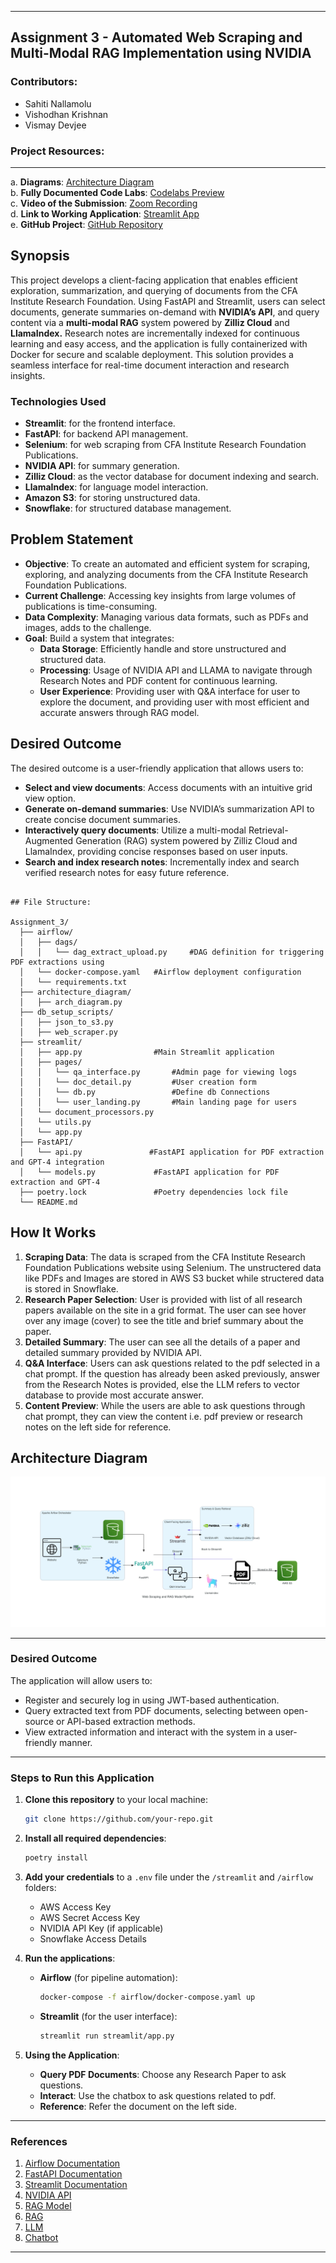 
---

## **Assignment 3 - Automated Web Scraping and Multi-Modal RAG Implementation using NVIDIA**

### **Contributors**:
- Sahiti Nallamolu
- Vishodhan Krishnan
- Vismay Devjee



### **Project Resources**:
---
a. **Diagrams**: [Architecture Diagram](https://github.com/BigDataIA-Fall2024-TeamA6/Assignment_3/architecture_diagram/)  
b. **Fully Documented Code Labs**: [Codelabs Preview](https://codelabs-preview.appspot.com/?file_id=1mjvrVPW4HhfXsRnsTeXvmz30b2qKbRQ2dVz1ydNykV4/)  
c. **Video of the Submission**: [Zoom Recording]()  
d. **Link to Working Application**: [Streamlit App](https://team6app1.streamlit.app/)  
e. **GitHub Project**: [GitHub Repository](https://github.com/BigDataIA-Fall2024-TeamA6/Assignment_3)



## Synopsis

This project develops a client-facing application that enables efficient exploration, summarization, and querying of documents from the CFA Institute Research Foundation. Using FastAPI and Streamlit, users can select documents, generate summaries on-demand with **NVIDIA’s API**, and query content via a **multi-modal RAG** system powered by **Zilliz Cloud** and **LlamaIndex.** Research notes are incrementally indexed for continuous learning and easy access, and the application is fully containerized with Docker for secure and scalable deployment. This solution provides a seamless interface for real-time document interaction and research insights.


### Technologies Used
- **Streamlit**: for the frontend interface.
- **FastAPI**: for backend API management.
- **Selenium**: for web scraping from CFA Institute Research Foundation Publications.
- **NVIDIA API**: for summary generation.
- **Zilliz Cloud**: as the vector database for document indexing and search.
- **LlamaIndex**: for language model interaction.
- **Amazon S3**: for storing unstructured data.
- **Snowflake**: for structured database management.


## Problem Statement

- **Objective**: To create an automated and efficient system for scraping, exploring, and analyzing documents from the CFA Institute Research Foundation Publications.
- **Current Challenge**: Accessing key insights from large volumes of publications is time-consuming.
- **Data Complexity**: Managing various data formats, such as PDFs and images, adds to the challenge.
- **Goal**: Build a system that integrates:
  - **Data Storage**: Efficiently handle and store unstructured and structured data.
  - **Processing**: Usage of NVIDIA API and LLAMA to navigate through Research Notes and PDF content for continuous learning.
  - **User Experience**: Providing user with Q&A interface for user to explore the document, and providing user with most efficient and accurate answers through RAG model.



## Desired Outcome

The desired outcome is a user-friendly application that allows users to:

- **Select and view documents**: Access documents with an intuitive grid view option.
- **Generate on-demand summaries**: Use NVIDIA’s summarization API to create concise document summaries.
- **Interactively query documents**: Utilize a multi-modal Retrieval-Augmented Generation (RAG) system powered by Zilliz Cloud and LlamaIndex, providing concise responses based on user inputs.
- **Search and index research notes**: Incrementally index and search verified research notes for easy future reference.
```

## File Structure:

Assignment_3/
  ├── airflow/
  │   ├── dags/
  │   │   └── dag_extract_upload.py     #DAG definition for triggering PDF extractions using  
  │   └── docker-compose.yaml   #Airflow deployment configuration
  │   └── requirements.txt  
  ├── architecture_diagram/
  │   ├── arch_diagram.py
  ├── db_setup_scripts/
  │   ├── json_to_s3.py               
  │   ├── web_scraper.py
  ├── streamlit/
  │   ├── app.py                #Main Streamlit application
  │   ├── pages/
  │   │   └── qa_interface.py       #Admin page for viewing logs
  │   │   └── doc_detail.py         #User creation form
  │   │   └── db.py                 #Define db Connections
  │   │   └── user_landing.py       #Main landing page for users
  │   └── document_processors.py    
  │   └── utils.py
  │   └── app.py
  ├── FastAPI/
  │   └── api.py               #FastAPI application for PDF extraction and GPT-4 integration
  │   └── models.py             #FastAPI application for PDF extraction and GPT-4 
  ├── poetry.lock               #Poetry dependencies lock file
  └── README.md 
```


## How It Works
1. **Scraping Data**: The data is scraped from the CFA Institute Research Foundation Publications website using Selenium. The unstructered data like PDFs and Images are stored in AWS S3 bucket while structered data is stored in Snowflake.
2. **Research Paper Selection**: User is provided with list of all research papers available on the site in a grid format. The user can see hover over any image (cover) to see the title and brief summary about the paper.
3. **Detailed Summary**: The user can see all the details of a paper and detailed summary provided by NVIDIA API.
4. **Q&A Interface**: Users can ask questions related to the pdf selected in a chat prompt. If the question has already been asked previously, answer from the  Research Notes is provided, else the LLM refers to vector database to provide most accurate answer.
5. **Content Preview**: While the users are able to ask questions through chat prompt, they can view the content i.e. pdf preview or research notes on the left side for reference.

## Architecture Diagram

![Architecture Diagram](https://github.com/BigDataIA-Fall2024-TeamA6/Assignment_3/blob/main/architecture_diagram/web_scraping_and_rag_model_pipeline.png)

---

### **Desired Outcome**

The application will allow users to:
- Register and securely log in using JWT-based authentication.
- Query extracted text from PDF documents, selecting between open-source or API-based extraction methods.
- View extracted information and interact with the system in a user-friendly manner.

---

### **Steps to Run this Application**

1. **Clone this repository** to your local machine:

   ```bash
   git clone https://github.com/your-repo.git
   ```

2. **Install all required dependencies**:

   ```bash
   poetry install
   ```

3. **Add your credentials** to a `.env` file under the `/streamlit` and `/airflow` folders:

   - AWS Access Key
   - AWS Secret Access Key
   - NVIDIA API Key (if applicable)
   - Snowflake Access Details

4. **Run the applications**:

   - **Airflow** (for pipeline automation):

     ```bash
     docker-compose -f airflow/docker-compose.yaml up
     ```

   - **Streamlit** (for the user interface):

     ```bash
     streamlit run streamlit/app.py
     ```

5. **Using the Application**:
   - **Query PDF Documents**: Choose any Research Paper to ask questions.
   - **Interact**: Use the chatbox to ask questions related to pdf.
   - **Reference**: Refer the document on the left side.


---

### **References**

1. [Airflow Documentation](https://airflow.apache.org/)
2. [FastAPI Documentation](https://fastapi.tiangolo.com/)
3. [Streamlit Documentation](https://docs.streamlit.io/)
4. [NVIDIA API](https://build.nvidia.com/meta/llama-3_1-405b-instruct)
5. [RAG Model](https://github.com/NVIDIA/GenerativeAIExamples/tree/main/community/llm_video_series/video_2_multimodal-rag)
6. [RAG](https://github.com/run-llama/rags)
7. [LLM](https://github.com/run-llama/llama_parse/tree/main/examples/multimodal)
8. [Chatbot](https://github.com/streamlit/llamaindex-chat-with-streamlit-docs) 

---
